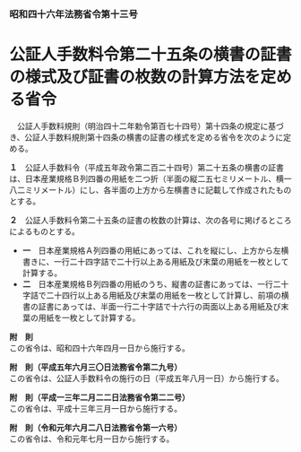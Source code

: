 ### 昭和四十六年法務省令第十三号  
# 公証人手数料令第二十五条の横書の証書の様式及び証書の枚数の計算方法を定める省令  
　公証人手数料規則（明治四十二年勅令第百七十四号）第十四条の規定に基づき、公証人手数料規則第十四条の横書の証書の様式を定める省令を次のように定める。  
  
**１**　公証人手数料令（平成五年政令第二百二十四号）第二十五条の横書の証書は、日本産業規格Ｂ列四番の用紙を二つ折（半面の縦二五七ミリメートル、横一八二ミリメートル）にし、各半面の上方から左横書きに記載して作成されたものとする。  
  
**２**　公証人手数料令第二十五条の証書の枚数の計算は、次の各号に掲げるところによるものとする。  
* **一**　日本産業規格Ａ列四番の用紙にあっては、これを縦にし、上方から左横書きに、一行二十四字詰で二十行以上ある用紙及び末葉の用紙を一枚として計算する。  
* **二**　日本産業規格Ｂ列四番の用紙のうち、縦書の証書にあっては、一行二十字詰で二十四行以上ある用紙及び末葉の用紙を一枚として計算し、前項の横書の証書にあっては、半面一行二十字詰で十六行の両面以上ある用紙及び末葉の用紙を一枚として計算する。  
  
**附　則**  
この省令は、昭和四十六年四月一日から施行する。  
  
**附　則（平成五年六月三〇日法務省令第二九号）**  
この省令は、公証人手数料令の施行の日（平成五年八月一日）から施行する。  
  
**附　則（平成一三年二月二二日法務省令第二二号）**  
この省令は、平成十三年三月一日から施行する。  
  
**附　則（令和元年六月二八日法務省令第一六号）**  
この省令は、令和元年七月一日から施行する。  
  
